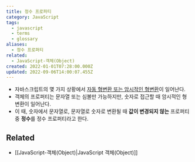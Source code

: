 ```yaml
---
title: 정수 프로퍼티
category: JavaScript
tags:
  - javascript
  - terms
  - glossary
aliases:
  - 정수 프로퍼티
related:
  - JavaScript-객체(Object)
created: 2022-01-01T07:28:00.000Z
updated: 2022-09-06T14:00:07.455Z
---
```


- 자바스크립트의 몇 가지 상황에서 [자동 형변환 또는 암시적인 형변환](https://developer.mozilla.org/en-US/docs/Glossary/Type_coercion)이 일어난다.
- 객체의 프로퍼티는 문자열 또는 심볼만 가능하지만, 숫자로 접근할 때 암시적인 형변환이 일어난다.
- 이 때, 숫자에서 문자열로, 문자열로 숫자로 변환될 때 **값이 변경되지 않는** 프로퍼티 중 **정수**를 정수 프로퍼티라고 한다.

## Related

- [[JavaScript-객체(Object)|JavaScript 객체(Object)]]
